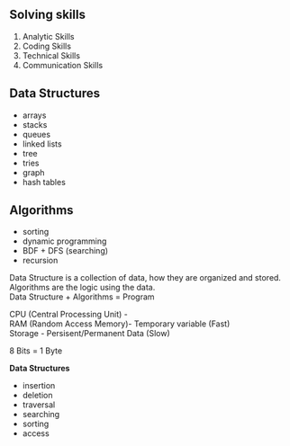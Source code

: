 ## Solving skills 
1. Analytic Skills
2. Coding Skills
3. Technical Skills
4. Communication Skills

## Data Structures 
- arrays
- stacks
- queues
- linked lists
- tree
- tries
- graph
- hash tables

## Algorithms
- sorting
- dynamic programming
- BDF + DFS (searching)
- recursion 

Data Structure is a collection of data, how they are organized and stored.  
Algorithms are the logic using the data.  
Data Structure + Algorithms = Program  

CPU (Central Processing Unit) -   
RAM (Random Access Memory)- Temporary variable (Fast)  
Storage - Persisent/Permanent Data (Slow)  

8 Bits = 1 Byte  

**Data Structures**
- insertion
- deletion
- traversal
- searching
- sorting
- access